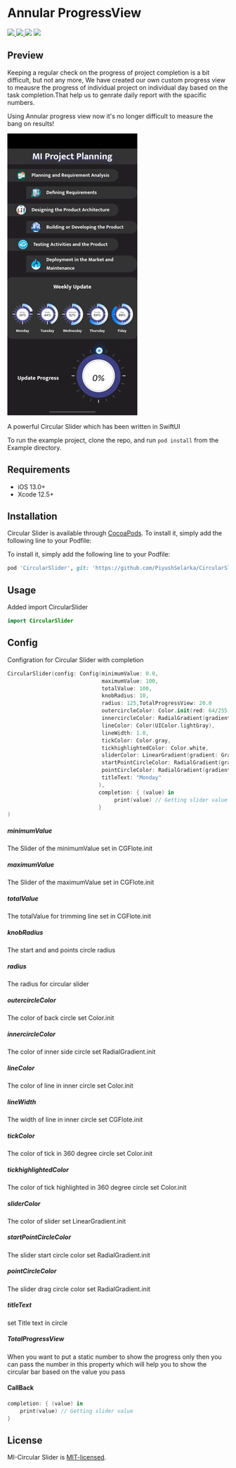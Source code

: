 # Annular ProgressView 

<a href="https://docs.swift.org/swift-book/" style="pointer-events: stroke;" target="_blank">
<img src="https://img.shields.io/badge/swift-5.0-brightgreen">
</a>
<a href="https://developer.apple.com/ios/" style="pointer-events: stroke;" target="_blank">
<img src="https://img.shields.io/badge/platform-iOS-red">
</a>
<a href="https://www.codacy.com?utm_source=github.com&amp;utm_medium=referral&amp;utm_content=nikunjprajapati95/Reading-Animation&amp;utm_campaign=Badge_Grade"><img src="https://app.codacy.com/project/badge/Grade/44b16d6ddb96446b875d38bf2ec89b11"/></a>
<a href="https://github.com/nikunjprajapati95/Reading-Animation/blob/main/LICENSE" style="pointer-events: stroke;" target="_blank">
<img src="https://img.shields.io/badge/licence-MIT-orange">
</a>
<p></p> 

## Preview

Keeping a regular check on the progress of project completion is a bit difficult, but not any more, We have created our own custom progress view to meausre the progress of individual project on individual day based on the task completion.That help us to genrate daily report with the spacific numbers.

Using Annular progress view now it's no longer difficult to measure the bang on results!

![gif](/Screenshots/circularprogress.gif)

A powerful Circular Slider which has been written in SwiftUI

To run the example project, clone the repo, and run `pod install` from the Example directory.
<br />
## Requirements
- iOS 13.0+
- Xcode 12.5+

## Installation
Circular Slider is available through [CocoaPods](https://cocoapods.org/). To install it, simply add the following line to your Podfile:

To install it, simply add the following line to your Podfile:

```ruby
pod 'CircularSlider', git: 'https://github.com/PiyushSelarka/CircularSlider.git', branch: 'main'
```
## Usage
Added import CircularSlider
```swift
import CircularSlider
```

## Config 
Configration for Circular Slider with completion
```swift
CircularSlider(config: Config(minimumValue: 0.0,
                              maximumValue: 100,
                              totalValue: 100,
                              knobRadius: 10,
                              radius: 125,TotalProgressView: 20.0
                              outercircleColor: Color.init(red: 64/255, green: 66/255, blue: 131/255),
                              innercircleColor: RadialGradient(gradient: Gradient(colors: [.white, .gray]), center: .center, startRadius: 50, endRadius: 100),
                              lineColor: Color(UIColor.lightGray),
                              lineWidth: 1.0,
                              tickColor: Color.gray,
                              tickhighlightedColor: Color.white,
                              sliderColor: LinearGradient(gradient: Gradient(colors: [.blue, .white]),startPoint: .topLeading, endPoint: .bottomLeading),
                              startPointCircleColor: RadialGradient(gradient: Gradient(colors: [.white, .blue,]), center: .center, startRadius: 0, endRadius: 7),
                              pointCircleColor: RadialGradient(gradient: Gradient(colors: [.blue, .white]), center: .center, startRadius: 0, endRadius: 7),
                              titleText: "Monday"
                             ),
                             completion: { (value) in
                                  print(value) // Getting slider value 
                             }
)
```

##### minimumValue
The Slider of the minimumValue set in CGFlote.init

##### maximumValue
The Slider of the maximumValue set in CGFlote.init

##### totalValue
The totalValue for trimming line set in CGFlote.init  

##### knobRadius
The start and and points circle radius 

##### radius
The radius for circular slider 

##### outercircleColor
The color of back circle set Color.init

##### innercircleColor
The color of inner side circle set RadialGradient.init

##### lineColor
The color of line in inner circle set Color.init

##### lineWidth
The width of line in inner circle set CGFlote.init

##### tickColor
The color of tick in 360 degree circle set Color.init

##### tickhighlightedColor
The color of tick highlighted in 360 degree circle set Color.init

##### sliderColor
The color of slider set LinearGradient.init

##### startPointCircleColor
The slider start circle color set RadialGradient.init

##### pointCircleColor
The slider drag circle color set RadialGradient.init

##### titleText
set Title text in circle 

##### TotalProgressView
When you want to put a static number to show the progress only then you can pass the number in this property which will help you to show the circular bar based on the value you pass

#### CallBack

```swift
completion: { (value) in
    print(value) // Getting slider value 
}
```

## License
MI-Circular Slider is [MIT-licensed](/LICENSE).

